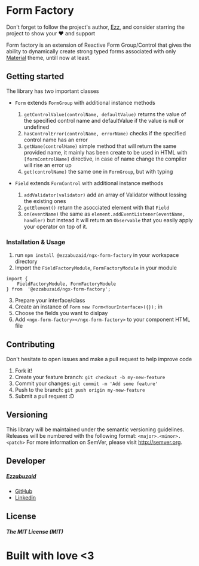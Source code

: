 # Form Factory

Don't forget to follow the project's author, [Ezz](https://github.com/ezzabuzaid), and consider starring the project to show your ❤️ and support

Form factory is an extension of Reactive Form Group/Control that gives the ability to dynamically create strong typed forms associated with only [Material](https://material.angular.io) theme, untill now at least.

## Getting started
The library has two important classes
* `Form` extends `FormGroup`  with additional instance methods
	1. `getControlValue(controlName, defaultValue)` returns the value of the specified control name and defaultValue if the value is null or undefined
	2. `hasControlError(controlName, errorName)` checks if the specified control name has an error
	3. `getName(controlName)` simple method that will return the same provided name, it mainly has been create to be used in HTML with `[formControlName]` directive, in case of name change the compiler will rise an error up
	4. `get(controlName)` the same one in `FormGroup`, but with typing
 
* `Field` extends `FormControl` with additional instance methods
	1. `addValidator(validator)` add an array of Validator without lossing the existing ones
	2. `getElement()` return the asocciated element with that `Field`
	3. `on(eventName)` the same as `element.addEventListener(eventName, handler)` but instead it will return an `Observable` that you easily apply your operator on top of it.

### Installation & Usage
1. run `npm install @ezzabuzaid/ngx-form-factory` in your workspace directory
2. Import the `FieldFactoryModule`, `FormFactoryModule` in your module
 ```
 import {
	 FieldFactoryModule, FormFactoryModule
 } from  '@ezzabuzaid/ngx-form-factory';
 ```
3. Prepare your interface/class
4. Create an instance of `Form` `new Form<YourInterface>({});` in 
5. Choose the fields you want to dislpay
3. Add `<ngx-form-factory></ngx-form-factory>`  to your component HTML file

## Contributing
Don't hesitate to open issues and make a pull request to help improve code
1.  Fork it!
2.  Create your feature branch: `git checkout -b my-new-feature`
3.  Commit your changes: `git commit -m 'Add some feature'`
4.  Push to the branch: `git push origin my-new-feature`
5.  Submit a pull request :D
  
## Versioning

This library will be maintained under the semantic versioning guidelines.
Releases will be numbered with the following format:
`<major>.<minor>.<patch>`
For more information on SemVer, please visit http://semver.org.

## Developer
##### [Ezzabuzaid](mailto:ezzabuzaid@hotmail.com)
- [GitHub](https://github.com/ezzabuzaid)
- [Linkedin](https://www.linkedin.com/in/ezzabuzaid)

## License
##### The MIT License (MIT)

# Built with love <3
<!--stackedit_data:
eyJoaXN0b3J5IjpbLTE4OTY2NjU2ODEsNTc0MTAzNzQsLTE0NT
A0Njk4NzIsLTU4Nzg0NjY3MiwtMTczMzU2MDE4MSwyNjE4NjM1
MTQsMTA2NjA1NDc0Miw3MTU5NDg2MTAsLTEzNDA3ODE2MjldfQ
==
-->